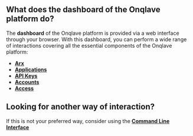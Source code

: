 ## **What does the dashboard of the Onqlave platform do?**

The **dashboard** of the Onqlave platform is provided via a web interface through your browser.
With this dashboard, you can perform a wide range of interactions covering all the essential components of the Onqlave platform:

- **[Arx](../administration/arx)**
- **[Applications](../administration/application)**
- **[API Keys](../administration/apikey)**
- **[Accounts](../platform/account)**
- **[Access](../platform/access)**

## **Looking for another way of interaction?**

If this is not your preferred way, consider using the [**Command Line Interface**](../cli-guide/overview-cli.md)
